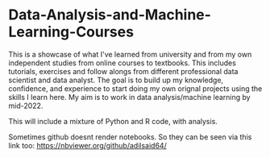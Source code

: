# Data-Analysis-and-Machine-Learning-Courses
This is a showcase of what I've learned from university and from my own independent studies from online courses to textbooks. This includes tutorials, exercises and follow alongs from different professional data scientist and data analyst. The goal is to build up my knowledge, confidence, and experience to start doing my own  orignal projects using the skills I learn here. My aim is to work in data analysis/machine learning by mid-2022. 

This will include a mixture of Python and R code, with analysis.

Sometimes github doesnt render notebooks. So they can be seen via this link too: https://nbviewer.org/github/adilsaid64/
